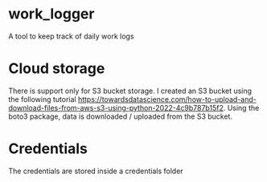 # work_logger
A tool to keep track of daily work logs

# Cloud storage
There is support only for S3 bucket storage. I created an S3 bucket using the following tutorial https://towardsdatascience.com/how-to-upload-and-download-files-from-aws-s3-using-python-2022-4c9b787b15f2. Using the boto3 package, data is downloaded / uploaded from the S3 bucket.

# Credentials
The credentials are stored inside a credentials folder
